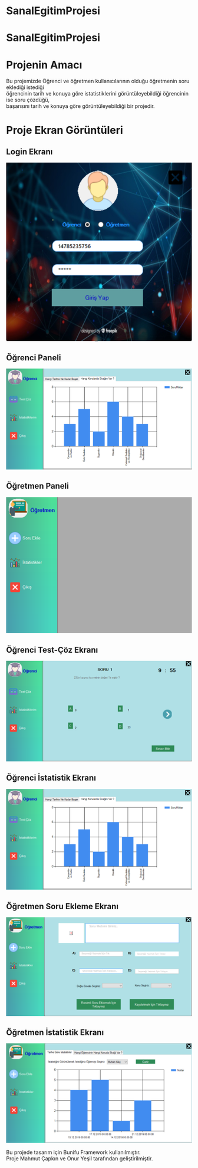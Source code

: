 # SanalEgitimProjesi
# SanalEgitimProjesi
 # Projenin Amacı
    
  <p>Bu projemizde Öğrenci ve öğretmen kullanıcılarının olduğu öğretmenin soru eklediği istediği <br>öğrencinin tarih ve 
     konuya göre istatistiklerini görüntüleyebildiği öğrencinin ise soru çözdüğü,<br>başarısını tarih ve konuya göre görüntüleyebildiği      bir projedir.
            
   #  Proje Ekran Görüntüleri
     
    
   ##      Login Ekranı
     
  <img src="https://github.com/mahmutcapkin/SanalEgitimProjesi/blob/master/screenshots/login.png">
     
   ##     Öğrenci Paneli
    
  <img src="https://github.com/mahmutcapkin/SanalEgitimProjesi/blob/master/screenshots/istatistik.png">
     
   
   ##     Öğretmen Paneli
    
  <img src="https://github.com/mahmutcapkin/SanalEgitimProjesi/blob/master/screenshots/ogretmen.png">
   
     
   ##    Öğrenci Test-Çöz Ekranı
    
  <img src="https://github.com/mahmutcapkin/SanalEgitimProjesi/blob/master/screenshots/testcoz.png">
    
    
  ##     Öğrenci İstatistik Ekranı
   
   <img src="https://github.com/mahmutcapkin/SanalEgitimProjesi/blob/master/screenshots/istatistik.png">
   <br>
    
  ##     Öğretmen Soru Ekleme Ekranı
   
 <img src="https://github.com/mahmutcapkin/SanalEgitimProjesi/blob/master/screenshots/soruekle.png">
   <br>
   
  ##   Öğretmen İstatistik Ekranı
    
   <img src="https://github.com/mahmutcapkin/SanalEgitimProjesi/blob/master/screenshots/ogristatistik.png">
   
 <p>Bu projede tasarım için Bunifu Framework kullanılmıştır.<br>Proje Mahmut Çapkın ve Onur Yeşil tarafından geliştirilmiştir.
      
